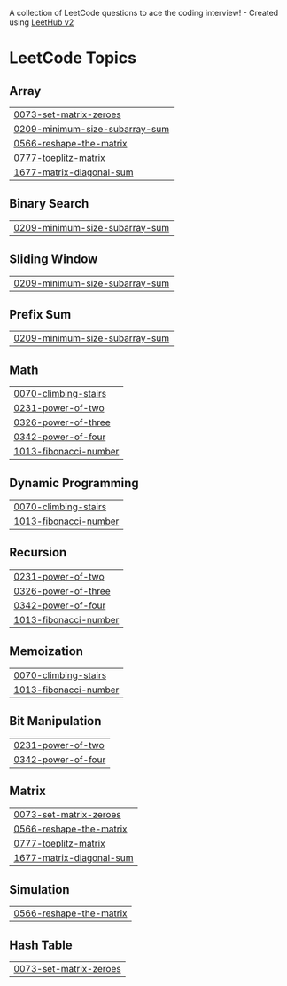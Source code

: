 A collection of LeetCode questions to ace the coding interview! - Created using [LeetHub v2](https://github.com/arunbhardwaj/LeetHub-2.0)
<!---LeetCode Topics Start-->
# LeetCode Topics
## Array
|  |
| ------- |
| [0073-set-matrix-zeroes](https://github.com/Sudheer-kumar1/leetcode/tree/master/0073-set-matrix-zeroes) |
| [0209-minimum-size-subarray-sum](https://github.com/Sudheer-kumar1/leetcode/tree/master/0209-minimum-size-subarray-sum) |
| [0566-reshape-the-matrix](https://github.com/Sudheer-kumar1/leetcode/tree/master/0566-reshape-the-matrix) |
| [0777-toeplitz-matrix](https://github.com/Sudheer-kumar1/leetcode/tree/master/0777-toeplitz-matrix) |
| [1677-matrix-diagonal-sum](https://github.com/Sudheer-kumar1/leetcode/tree/master/1677-matrix-diagonal-sum) |
## Binary Search
|  |
| ------- |
| [0209-minimum-size-subarray-sum](https://github.com/Sudheer-kumar1/leetcode/tree/master/0209-minimum-size-subarray-sum) |
## Sliding Window
|  |
| ------- |
| [0209-minimum-size-subarray-sum](https://github.com/Sudheer-kumar1/leetcode/tree/master/0209-minimum-size-subarray-sum) |
## Prefix Sum
|  |
| ------- |
| [0209-minimum-size-subarray-sum](https://github.com/Sudheer-kumar1/leetcode/tree/master/0209-minimum-size-subarray-sum) |
## Math
|  |
| ------- |
| [0070-climbing-stairs](https://github.com/Sudheer-kumar1/leetcode/tree/master/0070-climbing-stairs) |
| [0231-power-of-two](https://github.com/Sudheer-kumar1/leetcode/tree/master/0231-power-of-two) |
| [0326-power-of-three](https://github.com/Sudheer-kumar1/leetcode/tree/master/0326-power-of-three) |
| [0342-power-of-four](https://github.com/Sudheer-kumar1/leetcode/tree/master/0342-power-of-four) |
| [1013-fibonacci-number](https://github.com/Sudheer-kumar1/leetcode/tree/master/1013-fibonacci-number) |
## Dynamic Programming
|  |
| ------- |
| [0070-climbing-stairs](https://github.com/Sudheer-kumar1/leetcode/tree/master/0070-climbing-stairs) |
| [1013-fibonacci-number](https://github.com/Sudheer-kumar1/leetcode/tree/master/1013-fibonacci-number) |
## Recursion
|  |
| ------- |
| [0231-power-of-two](https://github.com/Sudheer-kumar1/leetcode/tree/master/0231-power-of-two) |
| [0326-power-of-three](https://github.com/Sudheer-kumar1/leetcode/tree/master/0326-power-of-three) |
| [0342-power-of-four](https://github.com/Sudheer-kumar1/leetcode/tree/master/0342-power-of-four) |
| [1013-fibonacci-number](https://github.com/Sudheer-kumar1/leetcode/tree/master/1013-fibonacci-number) |
## Memoization
|  |
| ------- |
| [0070-climbing-stairs](https://github.com/Sudheer-kumar1/leetcode/tree/master/0070-climbing-stairs) |
| [1013-fibonacci-number](https://github.com/Sudheer-kumar1/leetcode/tree/master/1013-fibonacci-number) |
## Bit Manipulation
|  |
| ------- |
| [0231-power-of-two](https://github.com/Sudheer-kumar1/leetcode/tree/master/0231-power-of-two) |
| [0342-power-of-four](https://github.com/Sudheer-kumar1/leetcode/tree/master/0342-power-of-four) |
## Matrix
|  |
| ------- |
| [0073-set-matrix-zeroes](https://github.com/Sudheer-kumar1/leetcode/tree/master/0073-set-matrix-zeroes) |
| [0566-reshape-the-matrix](https://github.com/Sudheer-kumar1/leetcode/tree/master/0566-reshape-the-matrix) |
| [0777-toeplitz-matrix](https://github.com/Sudheer-kumar1/leetcode/tree/master/0777-toeplitz-matrix) |
| [1677-matrix-diagonal-sum](https://github.com/Sudheer-kumar1/leetcode/tree/master/1677-matrix-diagonal-sum) |
## Simulation
|  |
| ------- |
| [0566-reshape-the-matrix](https://github.com/Sudheer-kumar1/leetcode/tree/master/0566-reshape-the-matrix) |
## Hash Table
|  |
| ------- |
| [0073-set-matrix-zeroes](https://github.com/Sudheer-kumar1/leetcode/tree/master/0073-set-matrix-zeroes) |
<!---LeetCode Topics End-->